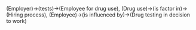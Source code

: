 (Employer)->(tests)->(Employee for drug use), (Drug use)->(is factor in)->(Hiring process), (Employee)->(is influenced by)->(Drug testing in decision to work)